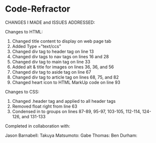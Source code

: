 # Code-Refractor
CHANGES I MADE and ISSUES ADDRESSED:

Changes to HTML:

1. Changed title content to display on web page tab
2. Added Type ="text/ccs"
3. Changed div tag to header tag on line 13
4. Changed div tags to nav tags on lines 16 and 28
5. Changed div tag to main tag on line 33
6. Added alt & title for images on lines 36, 36, and 56
7. Changed div tag to aside tag on line 67
8. Changed div tag to article tag on lines 68, 75, and 82
9. Changed heart icon to HTML MarkUp code on line 93


Changes to CSS:

1. Changed .header tag and applied to all header tags
2. Removed float right from line 63
3. Condensed in to groups on lines 87-89, 95-97, 103-105, 112-114, 124-126, and 131-133


Completed in collaboration with:

Jason Barnabell: 
Takuya Matsumoto: 
Gabe Thomas: 
Ben Durham: 